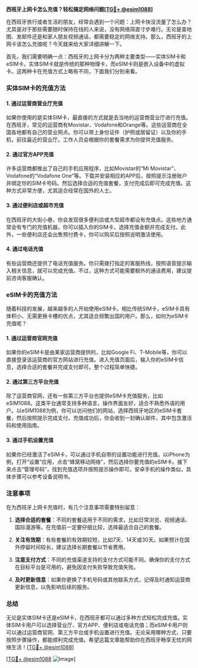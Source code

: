 **西班牙上网卡怎么充值？轻松搞定网络问题[[TG💪+ @esim1088](https://t.me/s/esim1088)]**

在西班牙旅行或者生活的朋友，经常会遇到一个问题：上网卡快没流量了怎么办？尤其是对于那些需要随时保持在线的人来说，没有网络简直寸步难行。无论是查地图、发邮件还是和家人朋友视频通话，都需要稳定的网络支持。那么，西班牙的上网卡该怎么充值呢？今天就来给大家详细讲解一下。

首先，我们需要明确一点：西班牙的上网卡分为两种主要类型——实体SIM卡和eSIM卡。实体SIM卡就是传统的那种物理卡，而eSIM卡则是嵌入设备中的虚拟卡。这两种卡在充值方式上略有不同，下面我们分别来看。

### 实体SIM卡的充值方法

#### 1. **通过运营商营业厅充值**
如果你使用的是实体SIM卡，最直接的方式就是去当地的运营商营业厅进行充值。在西班牙，常见的运营商有Movistar、Vodafone和Orange等。这些运营商在全国各地都有自己的营业网点。你可以带上身份证件（护照或居留证）以及你的手机，前往最近的营业厅。工作人员会根据你的套餐需求为你提供充值服务。

#### 2. **通过官方APP充值**
许多运营商都推出了自己的手机应用程序，比如Movistar的“Mi Movistar”、Vodafone的“Vodafone One”等。下载并安装相应的APP后，按照提示注册账户并绑定你的SIM卡号码。然后选择合适的充值套餐，支付完成后即可完成充值。这种方式非常方便，尤其适合经常在国外的人士。

#### 3. **通过便利店或超市充值**
在西班牙的大街小巷，你会发现很多便利店或大型超市都设有充值点。这些地方通常会有专门的充值机器，你可以插入你的SIM卡，选择充值金额并完成支付。此外，一些便利店还会出售预付费卡，你可以购买后按照说明激活使用。

#### 4. **通过电话充值**
有些运营商还提供了电话充值服务。你只需拨打指定的客服热线，按照语音提示输入相关信息，就可以完成充值。不过，这种方式可能需要额外的通话费用，建议提前咨询客服确认。

### eSIM卡的充值方法

随着科技的发展，越来越多的人开始使用eSIM卡。相比传统SIM卡，eSIM卡具有体积小、无需更换卡槽的优点，尤其适合频繁出国的用户。那么，如何为eSIM卡充值呢？

#### 1. **通过运营商官网充值**
如果你的eSIM卡是由某家运营商提供的，比如Google Fi、T-Mobile等，你可以直接登录该运营商的官方网站进行充值。进入充值页面后，输入你的eSIM卡信息，选择合适的套餐并完成支付即可。整个过程简单快捷。

#### 2. **通过第三方平台充值**
除了运营商官网，还有一些第三方平台也提供eSIM卡充值服务，比如eSIM1088。这类平台通常支持多种语言，操作界面友好，适合不熟悉外语的用户。以eSIM1088为例，你可以访问他们的网站，选择西班牙地区的eSIM卡套餐，然后按照提示完成支付。充值成功后，你会收到一封确认邮件，其中包含激活码和使用指南。

#### 3. **通过手机设置充值**
如果你已经激活了eSIM卡，可以通过手机自带的设置功能进行充值。以iPhone为例，打开“设置”应用，点击“蜂窝移动网络”，然后选择你要充值的eSIM卡。接下来点击“管理号码”，找到充值选项并按照提示操作即可。安卓手机的操作类似，具体步骤可以参考设备说明书。

### 注意事项

在为西班牙上网卡充值时，有几个注意事项需要特别留意：

1. **选择合适的套餐**：不同的套餐适用于不同的需求，比如日常浏览、视频通话、国际漫游等。在充值前一定要仔细比较，选择最适合自己的套餐。
   
2. **关注有效期**：有些套餐的有效期较短，比如7天、14天或30天。如果预计在国外停留时间较长，建议选择长期套餐以节省费用。

3. **注意支付方式**：不同的充值渠道支持的支付方式可能不同。确保你的支付方式在目标平台是可用的，避免因支付失败导致充值失败。

4. **及时更新信息**：如果你更换了手机号码或其他联系方式，记得及时通知运营商更新信息，以免影响后续的服务。

### 总结

无论是实体SIM卡还是eSIM卡，在西班牙都可以通过多种方式轻松完成充值。实体SIM卡用户可以选择营业厅、官方APP、便利店或电话充值；而eSIM卡用户则可以通过运营商官网、第三方平台或手机设置进行充值。无论采用哪种方式，只要按照步骤操作，都能顺利完成充值。希望这篇文章能帮助你在西班牙畅享无忧的网络生活！[[TG💪+ @esim1088](https://t.me/s/esim1088)]

[[TG💪+ @esim1088](https://t.me/s/esim1088) ![Image](https://i.postimg.cc/4NQfJmqS/Snipaste-2025-05-13-00-14-12.png)]